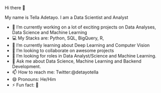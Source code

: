 Hi there 👋

My name is Tella Adetayo. I am a Data Scientist and Analyst

- 🔭 I’m currently working on a lot of exciting projects on Data Analyses, Data Science and Machine Learning
- 💻 My Stacks are: Python, SQL, BigQuery, R, 
- 🌱 I’m currently learning about Deep Learning and Computer Vision
- 👯 I’m looking to collaborate on awesome projects 
- 🤔 I’m looking for roles in Data Analyst/Science and Machine Learning.
- 💬 Ask me about Data Science, Machine Learning and Backend Development. 
- 📫 How to reach me: Twitter:@detayotella 
- 😄 Pronouns: He/Him
- ⚡ Fun fact: 🤔

